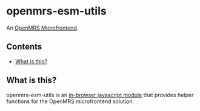 # openmrs-esm-utils

An [OpenMRS Microfrontend](https://wiki.openmrs.org/display/projects/Frontend+-+SPA+and+Microfrontends).

## Contents

<!-- toc -->

- [What is this?](#what-is-this)

<!-- tocstop -->

## What is this?

openmrs-esm-utils is an [in-browser javascript module](https://github.com/openmrs/openmrs-rfc-frontend/blob/master/text/0002-modules.md)
that provides helper functions for the OpenMRS microfrontend solution.
